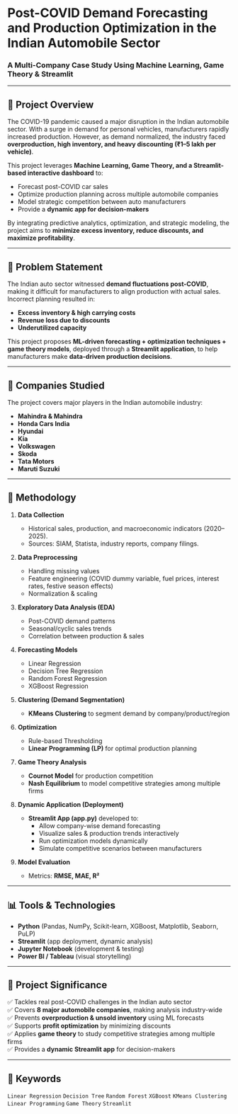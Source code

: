 # Post-COVID Demand Forecasting and Production Optimization in the Indian Automobile Sector  
### A Multi-Company Case Study Using Machine Learning, Game Theory & Streamlit  

---

## 📖 Project Overview  
The COVID-19 pandemic caused a major disruption in the Indian automobile sector. With a surge in demand for personal vehicles, manufacturers rapidly increased production. However, as demand normalized, the industry faced **overproduction, high inventory, and heavy discounting (₹1–5 lakh per vehicle)**.  

This project leverages **Machine Learning, Game Theory, and a Streamlit-based interactive dashboard** to:  
- Forecast post-COVID car sales  
- Optimize production planning across multiple automobile companies  
- Model strategic competition between auto manufacturers  
- Provide a **dynamic app for decision-makers**  

By integrating predictive analytics, optimization, and strategic modeling, the project aims to **minimize excess inventory, reduce discounts, and maximize profitability**.  

---

## 🔑 Problem Statement  
The Indian auto sector witnessed **demand fluctuations post-COVID**, making it difficult for manufacturers to align production with actual sales. Incorrect planning resulted in:  
- **Excess inventory & high carrying costs**  
- **Revenue loss due to discounts**  
- **Underutilized capacity**  

This project proposes **ML-driven forecasting + optimization techniques + game theory models**, deployed through a **Streamlit application**, to help manufacturers make **data-driven production decisions**.  

---

## 🚗 Companies Studied  
The project covers major players in the Indian automobile industry:  
- **Mahindra & Mahindra**  
- **Honda Cars India**  
- **Hyundai**  
- **Kia**  
- **Volkswagen**  
- **Skoda**  
- **Tata Motors**  
- **Maruti Suzuki**  

---

## 🧰 Methodology  

1. **Data Collection**  
   - Historical sales, production, and macroeconomic indicators (2020–2025).  
   - Sources: SIAM, Statista, industry reports, company filings.  

2. **Data Preprocessing**  
   - Handling missing values  
   - Feature engineering (COVID dummy variable, fuel prices, interest rates, festive season effects)  
   - Normalization & scaling  

3. **Exploratory Data Analysis (EDA)**  
   - Post-COVID demand patterns  
   - Seasonal/cyclic sales trends  
   - Correlation between production & sales  

4. **Forecasting Models**  
   - Linear Regression  
   - Decision Tree Regression  
   - Random Forest Regression  
   - XGBoost Regression  

5. **Clustering (Demand Segmentation)**  
   - **KMeans Clustering** to segment demand by company/product/region  

6. **Optimization**  
   - Rule-based Thresholding  
   - **Linear Programming (LP)** for optimal production planning  

7. **Game Theory Analysis**  
   - **Cournot Model** for production competition  
   - **Nash Equilibrium** to model competitive strategies among multiple firms  

8. **Dynamic Application (Deployment)**  
   - **Streamlit App (app.py)** developed to:  
     - Allow company-wise demand forecasting  
     - Visualize sales & production trends interactively  
     - Run optimization models dynamically  
     - Simulate competitive scenarios between manufacturers  

9. **Model Evaluation**  
   - Metrics: **RMSE, MAE, R²**  

---

## 📊 Tools & Technologies  
- **Python** (Pandas, NumPy, Scikit-learn, XGBoost, Matplotlib, Seaborn, PuLP)  
- **Streamlit** (app deployment, dynamic analysis)  
- **Jupyter Notebook** (development & testing)  
- **Power BI / Tableau** (visual storytelling)  

---

## 🎯 Project Significance  
✅ Tackles real post-COVID challenges in the Indian auto sector  
✅ Covers **8 major automobile companies**, making analysis industry-wide  
✅ Prevents **overproduction & unsold inventory** using ML forecasts  
✅ Supports **profit optimization** by minimizing discounts  
✅ Applies **game theory** to study competitive strategies among multiple firms  
✅ Provides a **dynamic Streamlit app** for decision-makers  

---

## 📌 Keywords  
`Linear Regression` `Decision Tree` `Random Forest` `XGBoost` `KMeans Clustering` `Linear Programming` `Game Theory` `Streamlit`  

